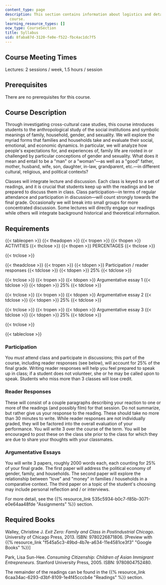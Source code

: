 ```yaml
---
content_type: page
description: This section contains information about logistics and details about the
  course.
learning_resource_types: []
ocw_type: CourseSection
title: Syllabus
uid: 8faba87d-3120-fe0e-f522-fbc4ac1dc7f5
---
```


Course Meeting Times
--------------------

Lectures: 2 sessions / week, 1.5 hours / session

Prerequisites
-------------

There are no prerequisites for this course.

Course Description
------------------

Through investigating cross-cultural case studies, this course introduces students to the anthropological study of the social institutions and symbolic meanings of family, household, gender, and sexuality. We will explore the myriad forms that families and households take and evaluate their social, emotional, and economic dynamics. In particular, we will analyze how people's expectations for, and experiences of, family life are rooted in or challenged by particular conceptions of gender and sexuality. What does it mean and entail to be a "man" or a "woman"—as well as a "good" father, mother, husband, wife, son, daughter, in-law, grandparent, etc.—in different cultural, religious, and political contexts?

Classes will integrate lecture and discussion. Each class is keyed to a set of readings, and it is crucial that students keep up with the readings and be prepared to discuss them in class. Class participation—in terms of regular attendance and participation in discussion—will count strongly towards the final grade. Occasionally we will break into small groups for more concentrated discussion. Some lectures will directly engage our readings while others will integrate background historical and theoretical information.

Requirements
------------

{{< tableopen >}}
{{< theadopen >}}
{{< tropen >}}
{{< thopen >}}
ACTIVITIES
{{< thclose >}}
{{< thopen >}}
PERCENTAGES
{{< thclose >}}

{{< trclose >}}

{{< theadclose >}}
{{< tropen >}}
{{< tdopen >}}
Participation / reader responses
{{< tdclose >}}
{{< tdopen >}}
25%
{{< tdclose >}}

{{< trclose >}}
{{< tropen >}}
{{< tdopen >}}
Argumentative essay 1
{{< tdclose >}}
{{< tdopen >}}
25%
{{< tdclose >}}

{{< trclose >}}
{{< tropen >}}
{{< tdopen >}}
Argumentative essay 2
{{< tdclose >}}
{{< tdopen >}}
25%
{{< tdclose >}}

{{< trclose >}}
{{< tropen >}}
{{< tdopen >}}
Argumentative essay 3
{{< tdclose >}}
{{< tdopen >}}
25%
{{< tdclose >}}

{{< trclose >}}

{{< tableclose >}}

### Participation

You _must_ attend class and participate in discussions; this part of the course, including reader responses (see below), will account for 25% of the final grade. Writing reader responses will help you feel prepared to speak up in class; if a student does not volunteer, she or he may be called upon to speak. Students who miss more than 3 classes will lose credit.

### Reader Responses

These will consist of a couple paragraphs describing your reaction to one or more of the readings (and possibly film) for that session. Do not summarize, but rather give us your response to the reading. These should take no more than 30 minutes to write. While reader responses are not individually graded, they will be factored into the overall evaluation of your performance. You will write 3 over the course of the term. You will be encouraged to post these on the class site prior to the class for which they are due to share your thoughts with your classmates.

### Argumentative Essays

You will write 3 papers, roughly 2000 words each, each counting for 25% of your final grade. The first paper will address the political economy of gender, family, and households. The second paper will explore the relationship between "love" and "money" in families / households in a comparative context. The third paper on a topic of the student's choosing may include personal reflection and / or interviews.

For more detail, see the {{% resource_link 535c5934-b0c7-f85b-3071-e0e64aa48fde "Assignments" %}} section.

Required Books
--------------

Walley, Christine J. _Exit Zero: Family and Class in Postindustrial Chicago_. University of Chicago Press, 2013. ISBN: 9780226871806. \[Preview with {{% resource_link "f545a5c3-49bd-4b7e-a634-11e4581ce3f3" "Google Books" %}}\]

Park, Lisa Sun-Hee. _Consuming Citizenship: Children of Asian Immigrant Entrepreneurs_. Stanford University Press, 2005. ISBN: 9780804752480.

The remainder of the readings can be found in the {{% resource_link 6caa34ac-6293-d3bf-8109-1e4f45cccb4e "Readings" %}} section.